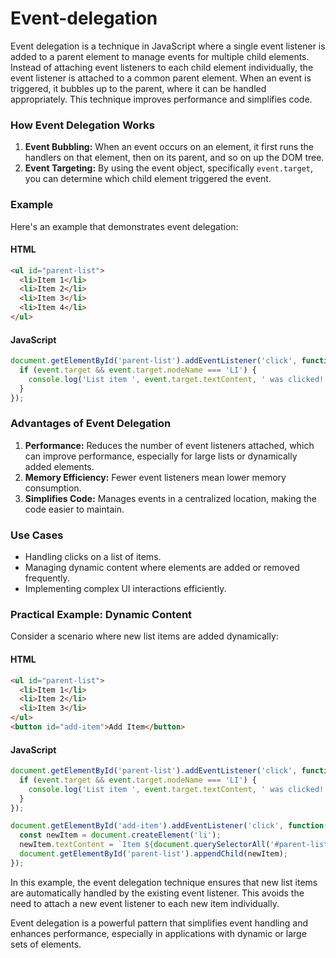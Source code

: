 
# Event-delegation

Event delegation is a technique in JavaScript where a single event listener is added to a parent element to manage events for multiple child elements. Instead of attaching event listeners to each child element individually, the event listener is attached to a common parent element. When an event is triggered, it bubbles up to the parent, where it can be handled appropriately. This technique improves performance and simplifies code.

### How Event Delegation Works

1. **Event Bubbling:** When an event occurs on an element, it first runs the handlers on that element, then on its parent, and so on up the DOM tree.
2. **Event Targeting:** By using the event object, specifically `event.target`, you can determine which child element triggered the event.

### Example

Here's an example that demonstrates event delegation:

#### HTML

```html
<ul id="parent-list">
  <li>Item 1</li>
  <li>Item 2</li>
  <li>Item 3</li>
  <li>Item 4</li>
</ul>
```

#### JavaScript

```javascript
document.getElementById('parent-list').addEventListener('click', function(event) {
  if (event.target && event.target.nodeName === 'LI') {
    console.log('List item ', event.target.textContent, ' was clicked!');
  }
});
```

### Advantages of Event Delegation

1. **Performance:** Reduces the number of event listeners attached, which can improve performance, especially for large lists or dynamically added elements.
2. **Memory Efficiency:** Fewer event listeners mean lower memory consumption.
3. **Simplifies Code:** Manages events in a centralized location, making the code easier to maintain.

### Use Cases

- Handling clicks on a list of items.
- Managing dynamic content where elements are added or removed frequently.
- Implementing complex UI interactions efficiently.

### Practical Example: Dynamic Content

Consider a scenario where new list items are added dynamically:

#### HTML

```html
<ul id="parent-list">
  <li>Item 1</li>
  <li>Item 2</li>
  <li>Item 3</li>
</ul>
<button id="add-item">Add Item</button>
```

#### JavaScript

```javascript
document.getElementById('parent-list').addEventListener('click', function(event) {
  if (event.target && event.target.nodeName === 'LI') {
    console.log('List item ', event.target.textContent, ' was clicked!');
  }
});

document.getElementById('add-item').addEventListener('click', function() {
  const newItem = document.createElement('li');
  newItem.textContent = `Item ${document.querySelectorAll('#parent-list li').length + 1}`;
  document.getElementById('parent-list').appendChild(newItem);
});
```

In this example, the event delegation technique ensures that new list items are automatically handled by the existing event listener. This avoids the need to attach a new event listener to each new item individually.

Event delegation is a powerful pattern that simplifies event handling and enhances performance, especially in applications with dynamic or large sets of elements.
